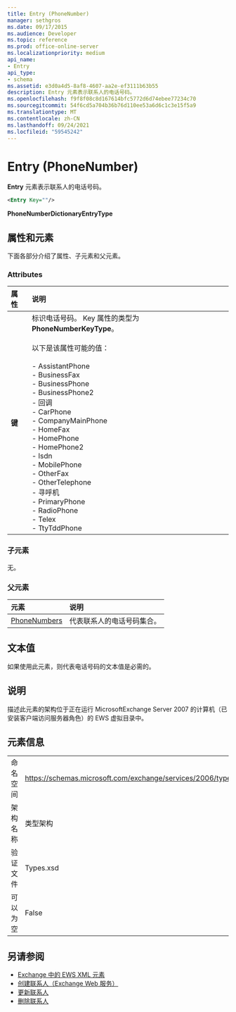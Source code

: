 ```yaml
---
title: Entry (PhoneNumber)
manager: sethgros
ms.date: 09/17/2015
ms.audience: Developer
ms.topic: reference
ms.prod: office-online-server
ms.localizationpriority: medium
api_name:
- Entry
api_type:
- schema
ms.assetid: e3d0a4d5-8af8-4607-aa2e-ef3111b63b55
description: Entry 元素表示联系人的电话号码。
ms.openlocfilehash: f9f8f08c8d167614bfc5772d6d74ebee77234c70
ms.sourcegitcommit: 54f6cd5a704b36b76d110ee53a6d6c1c3e15f5a9
ms.translationtype: MT
ms.contentlocale: zh-CN
ms.lasthandoff: 09/24/2021
ms.locfileid: "59545242"
---
```

# <a name="entry-phonenumber"></a>Entry (PhoneNumber)

**Entry** 元素表示联系人的电话号码。 
  
```xml
<Entry Key=""/>
```

 **PhoneNumberDictionaryEntryType**
## <a name="attributes-and-elements"></a>属性和元素

下面各部分介绍了属性、子元素和父元素。
  
### <a name="attributes"></a>Attributes

|**属性**|**说明**|
|:-----|:-----|
|**键** <br/> | 标识电话号码。 Key 属性的类型为 **PhoneNumberKeyType**。<br/><br/> 以下是该属性可能的值：<br/><br/>- AssistantPhone  <br/>- BusinessFax  <br/>- BusinessPhone  <br/>- BusinessPhone2  <br/>- 回调  <br/>- CarPhone  <br/>- CompanyMainPhone  <br/>- HomeFax  <br/>- HomePhone  <br/>- HomePhone2  <br/>- Isdn  <br/>- MobilePhone  <br/>- OtherFax  <br/>- OtherTelephone  <br/>- 寻呼机  <br/>- PrimaryPhone  <br/>- RadioPhone  <br/>- Telex  <br/>- TtyTddPhone  <br/> |
   
### <a name="child-elements"></a>子元素

无。
  
### <a name="parent-elements"></a>父元素

|**元素**|**说明**|
|:-----|:-----|
|[PhoneNumbers](phonenumbers.md) <br/> |代表联系人的电话号码集合。  <br/> |
   
## <a name="text-value"></a>文本值

如果使用此元素，则代表电话号码的文本值是必需的。
  
## <a name="remarks"></a>说明

描述此元素的架构位于正在运行 MicrosoftExchange Server 2007 的计算机（已安装客户端访问服务器角色）的 EWS 虚拟目录中。
  
## <a name="element-information"></a>元素信息

|||
|:-----|:-----|
|命名空间  <br/> |https://schemas.microsoft.com/exchange/services/2006/types  <br/> |
|架构名称  <br/> |类型架构  <br/> |
|验证文件  <br/> |Types.xsd  <br/> |
|可以为空  <br/> |False  <br/> |
   
## <a name="see-also"></a>另请参阅

- [Exchange 中的 EWS XML 元素](ews-xml-elements-in-exchange.md)
- [创建联系人（Exchange Web 服务）](https://msdn.microsoft.com/library/4845917e-70d1-481c-bbd7-011ec6571789%28Office.15%29.aspx) 
- [更新联系人](https://msdn.microsoft.com/library/9a865953-b94a-4229-b632-2dee433314be%28Office.15%29.aspx)  
- [删除联系人](https://msdn.microsoft.com/library/fcc3dc84-cd3e-455e-a1a7-ae6921c9b588%28Office.15%29.aspx)

